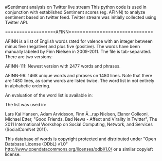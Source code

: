 #Sentiment analysis on Twitter live stream
This python code is used in conjunction with established 
Sentiment scores (eg. AFINN) to analyze sentiment based on twitter feed.
Twitter stream was initially collected using Twitter API. 



==================AFINN==============================


AFINN is a list of English words rated for valence with an integer
between minus five (negative) and plus five (positive). The words have
been manually labeled by Finn Nielsen in 2009-2011. The file
is tab-separated. There are two versions:

AFINN-111: Newest version with 2477 words and phrases.

AFINN-96: 1468 unique words and phrases on 1480 lines. Note that there
are 1480 lines, as some words are listed twice. The word list in not
entirely in alphabetic ordering.  

An evaluation of the word list is available in:


The list was used in: 

Lars Kai Hansen, Adam Arvidsson, Finn Ã…rup Nielsen, Elanor Colleoni,
Michael Etter, "Good Friends, Bad News - Affect and Virality in
Twitter", The 2011 International Workshop on Social Computing,
Network, and Services (SocialComNet 2011).


This database of words is copyright protected and distributed under
"Open Database License (ODbL) v1.0"
http://www.opendatacommons.org/licenses/odbl/1.0/ or a similar
copyleft license.
